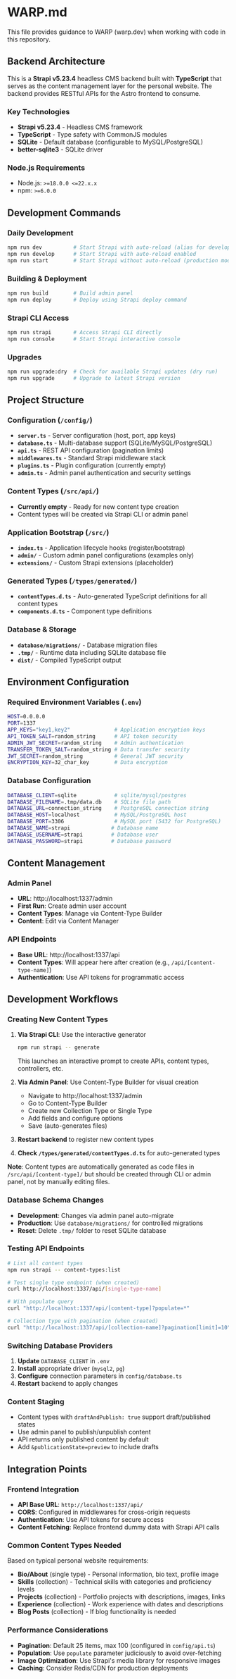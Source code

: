 # WARP.md

This file provides guidance to WARP (warp.dev) when working with code in this repository.

## Backend Architecture

This is a **Strapi v5.23.4** headless CMS backend built with **TypeScript** that serves as the content management layer for the personal website. The backend provides RESTful APIs for the Astro frontend to consume.

### Key Technologies
- **Strapi v5.23.4** - Headless CMS framework
- **TypeScript** - Type safety with CommonJS modules
- **SQLite** - Default database (configurable to MySQL/PostgreSQL)
- **better-sqlite3** - SQLite driver

### Node.js Requirements
- Node.js: `>=18.0.0 <=22.x.x`
- npm: `>=6.0.0`

## Development Commands

### Daily Development
```bash
npm run dev          # Start Strapi with auto-reload (alias for develop)
npm run develop      # Start Strapi with auto-reload enabled
npm run start        # Start Strapi without auto-reload (production mode)
```

### Building & Deployment
```bash
npm run build        # Build admin panel
npm run deploy       # Deploy using Strapi deploy command
```

### Strapi CLI Access
```bash
npm run strapi       # Access Strapi CLI directly
npm run console      # Start Strapi interactive console
```

### Upgrades
```bash
npm run upgrade:dry  # Check for available Strapi updates (dry run)
npm run upgrade      # Upgrade to latest Strapi version
```

## Project Structure

### Configuration (`/config/`)
- **`server.ts`** - Server configuration (host, port, app keys)
- **`database.ts`** - Multi-database support (SQLite/MySQL/PostgreSQL)
- **`api.ts`** - REST API configuration (pagination limits)
- **`middlewares.ts`** - Standard Strapi middleware stack
- **`plugins.ts`** - Plugin configuration (currently empty)
- **`admin.ts`** - Admin panel authentication and security settings

### Content Types (`/src/api/`)
- **Currently empty** - Ready for new content type creation
- Content types will be created via Strapi CLI or admin panel

### Application Bootstrap (`/src/`)
- **`index.ts`** - Application lifecycle hooks (register/bootstrap)
- **`admin/`** - Custom admin panel configurations (examples only)
- **`extensions/`** - Custom Strapi extensions (placeholder)

### Generated Types (`/types/generated/`)
- **`contentTypes.d.ts`** - Auto-generated TypeScript definitions for all content types
- **`components.d.ts`** - Component type definitions

### Database & Storage
- **`database/migrations/`** - Database migration files
- **`.tmp/`** - Runtime data including SQLite database file
- **`dist/`** - Compiled TypeScript output

## Environment Configuration

### Required Environment Variables (`.env`)
```bash
HOST=0.0.0.0
PORT=1337
APP_KEYS="key1,key2"              # Application encryption keys
API_TOKEN_SALT=random_string      # API token security
ADMIN_JWT_SECRET=random_string    # Admin authentication
TRANSFER_TOKEN_SALT=random_string # Data transfer security
JWT_SECRET=random_string          # General JWT security
ENCRYPTION_KEY=32_char_key        # Data encryption
```

### Database Configuration
```bash
DATABASE_CLIENT=sqlite            # sqlite/mysql/postgres
DATABASE_FILENAME=.tmp/data.db    # SQLite file path
DATABASE_URL=connection_string    # PostgreSQL connection string
DATABASE_HOST=localhost           # MySQL/PostgreSQL host
DATABASE_PORT=3306                # MySQL port (5432 for PostgreSQL)
DATABASE_NAME=strapi             # Database name
DATABASE_USERNAME=strapi         # Database user
DATABASE_PASSWORD=strapi         # Database password
```

## Content Management

### Admin Panel
- **URL**: http://localhost:1337/admin
- **First Run**: Create admin user account
- **Content Types**: Manage via Content-Type Builder
- **Content**: Edit via Content Manager

### API Endpoints
- **Base URL**: http://localhost:1337/api
- **Content Types**: Will appear here after creation (e.g., `/api/[content-type-name]`)
- **Authentication**: Use API tokens for programmatic access

## Development Workflows

### Creating New Content Types
1. **Via Strapi CLI**: Use the interactive generator
   ```bash
   npm run strapi -- generate
   ```
   This launches an interactive prompt to create APIs, content types, controllers, etc.

2. **Via Admin Panel**: Use Content-Type Builder for visual creation
   - Navigate to http://localhost:1337/admin
   - Go to Content-Type Builder
   - Create new Collection Type or Single Type
   - Add fields and configure options
   - Save (auto-generates files)

3. **Restart backend** to register new content types
4. **Check `/types/generated/contentTypes.d.ts`** for auto-generated types

**Note**: Content types are automatically generated as code files in `/src/api/[content-type]/` but should be created through CLI or admin panel, not by manually editing files.

### Database Schema Changes
- **Development**: Changes via admin panel auto-migrate
- **Production**: Use `database/migrations/` for controlled migrations
- **Reset**: Delete `.tmp/` folder to reset SQLite database

### Testing API Endpoints
```bash
# List all content types
npm run strapi -- content-types:list

# Test single type endpoint (when created)
curl http://localhost:1337/api/[single-type-name]

# With populate query
curl "http://localhost:1337/api/[content-type]?populate=*"

# Collection type with pagination (when created)
curl "http://localhost:1337/api/[collection-name]?pagination[limit]=10"
```

### Switching Database Providers
1. **Update** `DATABASE_CLIENT` in `.env`
2. **Install** appropriate driver (`mysql2`, `pg`)
3. **Configure** connection parameters in `config/database.ts`
4. **Restart** backend to apply changes

### Content Staging
- Content types with `draftAndPublish: true` support draft/published states
- Use admin panel to publish/unpublish content
- API returns only published content by default
- Add `&publicationState=preview` to include drafts

## Integration Points

### Frontend Integration
- **API Base URL**: `http://localhost:1337/api/`
- **CORS**: Configured in middlewares for cross-origin requests
- **Authentication**: Use API tokens for secure access
- **Content Fetching**: Replace frontend dummy data with Strapi API calls

### Common Content Types Needed
Based on typical personal website requirements:
- **Bio/About** (single type) - Personal information, bio text, profile image
- **Skills** (collection) - Technical skills with categories and proficiency levels
- **Projects** (collection) - Portfolio projects with descriptions, images, links
- **Experience** (collection) - Work experience with dates and descriptions
- **Blog Posts** (collection) - If blog functionality is needed

### Performance Considerations
- **Pagination**: Default 25 items, max 100 (configured in `config/api.ts`)
- **Population**: Use `populate` parameter judiciously to avoid over-fetching
- **Image Optimization**: Use Strapi's media library for responsive images
- **Caching**: Consider Redis/CDN for production deployments